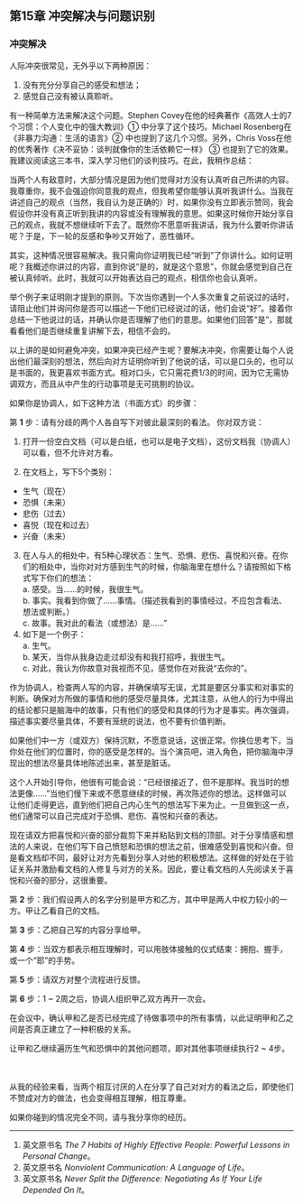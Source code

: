## 第15章 冲突解决与问题识别

### 冲突解决
人际冲突很常见，无外乎以下两种原因：
1. 没有充分分享自己的感受和想法；
2. 感觉自己没有被认真聆听。

有一种简单方法来解决这个问题。Stephen Covey在他的经典著作《高效人士的7个习惯：个人变化中的强大教训》① 中分享了这个技巧。Michael Rosenberg在《非暴力沟通：生活的语言》② 中也提到了这几个习惯。另外，Chris Voss在他的优秀著作《决不妥协：谈判就像你的生活依赖它一样》 ③ 也提到了它的效果。我建议阅读这三本书，深入学习他们的谈判技巧。在此，我稍作总结：

当两个人有敌意时，大部分情况是因为他们觉得对方没有认真听自己所讲的内容。我尊重你，我不会强迫你同意我的观点，但我希望你能够认真听我讲什么。当我在讲述自己的观点（当然，我自认为是正确的）时，如果你没有立即表示赞同，我会假设你并没有真正听到我讲的内容或没有理解我的意思。如果这时候你开始分享自己的观点，我就不想继续听下去了。既然你不愿意听我讲话，我为什么要听你讲话呢？于是，下一轮的反感和争吵又开始了，恶性循环。

其实，这种情况很容易解决。我只需向你证明我已经“听到”了你讲什么。如何证明呢？我概述你讲过的内容，直到你说“是的，就是这个意思”，你就会感觉到自己在被认真倾听。此时，我就可以开始表达自己的观点，相信你也会认真听。 

举个例子来证明刚才提到的原则。下次当你遇到一个人多次重复之前说过的话时，请阻止他们并询问你是否可以描述一下他们已经说过的话，他们会说“好”。接着你总结一下他说过的话，并确认你是否理解了他们的意思。如果他们回答“是”，那就看看他们是否继续重复讲解下去，相信不会的。

以上讲的是如何避免冲突，如果冲突已经产生呢？要解决冲突，你需要让每个人说出他们最深刻的想法，然后向对方证明你听到了他说的话，可以是口头的，也可以是书面的，我更喜欢书面方式。相对口头，它只需花费1/3的时间，因为它无需协调双方，而且从中产生的行动事项是无可挑剔的协议。 

如果你是协调人，如下这种方法（书面方式）的步骤：

第 **1** 步：请有分歧的两个人各自写下对彼此最深刻的看法。
你对双方说：

1. 打开一份空白文档（可以是白纸，也可以是电子文档），这份文档我（协调人）可以看，但不允许对方看。
   
2. 在文档上，写下5个类别：
  - 生气（现在）
  - 恐惧（未来）
  - 悲伤（过去）
  - 喜悦（现在和过去）
  - 兴奋（未来）
3. 在人与人的相处中，有5种心理状态：生气、恐惧、悲伤、喜悦和兴奋。在你们的相处中，当你对对方感到生气的时候，你脑海里在想什么？请按照如下格式写下你们的想法：<br>
  a. 感受。当……的时候，我很生气。 <br>
  b. 事实。我看到你做了……事情。（描述我看到的事情经过，不应包含看法、想法或判断。）  <br>
  c. 故事。我对此的看法（或想法）是……”  <br>
5. 如下是一个例子： <br>
  a. 生气。  <br>
  b. 某天，当你从我身边走过却没有和我打招呼，我很生气。  <br>
  c. 对此，我认为你故意对我视而不见，感觉你在对我说“去你的”。  <br>

作为协调人，检查两人写的内容，并确保填写无误，尤其是要区分事实和对事实的判断。确保对方所做的事情和他的感受尽量具体，尤其注意，从他人的行为中得出的结论都只是脑海中的故事，只有他们的感受和具体的行为才是事实。再次强调，描述事实要尽量具体，不要有笼统的说法，也不要有价值判断。

如果他们中一方（或双方）保持沉默，不愿意说话，这很正常。你换位思考下，当你处在他们的位置时，你的感受是怎样的。当个演员吧，进入角色，把你脑海中浮现出的想法尽量具体地陈述出来，甚至是脏话。

这个人开始引导你，他很有可能会说：“已经很接近了，但不是那样。我当时的想法更像……”当他们慢下来或不愿意继续的时候，再次陈述你的想法。这样做可以让他们走得更远，直到他们把自己内心生气的想法写下来为止。一旦做到这一点，他们通常可以自己完成对于恐惧、悲伤、喜悦和兴奋的表达。 

现在请双方把喜悦和兴奋的部分裁剪下来并粘贴到文档的顶部。对于分享情感和想法的人来说，在他们写下自己愤怒和恐惧的想法之前，很难感受到喜悦和兴奋。但是看文档却不同，最好让对方先看到分享人对他的积极想法。这样做的好处在于验证关系并激励看文档的人修复与对方的关系。因此，要让看文档的人先阅读关于喜悦和兴奋的部分，这很重要。


第 **2** 步：我们假设两人的名字分别是甲方和乙方，其中甲是两人中权力较小的一方。甲让乙看自己的文档。

第 **3** 步：乙把自己写的内容分享给甲。


第 **4** 步：当双方都表示相互理解时，可以用肢体接触的仪式结束：拥抱、握手，或一个“耶”的手势。

第 **5** 步：请双方对整个流程进行反馈。

第 **6** 步：1 ~ 2周之后，协调人组织甲乙双方再开一次会。

在会议中，确认甲和乙是否已经完成了待做事项中的所有事情，以此证明甲和乙之间是否真正建立了一种积极的关系。 

让甲和乙继续遍历生气和恐惧中的其他问题项，即对其他事项继续执行2 ~ 4步。

<br>
<br>
从我的经验来看，当两个相互讨厌的人在分享了自己对对方的看法之后，即使他们不赞成对方的做法，也会变得相互理解，相互尊重。 

如果你碰到的情况完全不同，请与我分享你的经历。



___
1. 英文原书名 *The 7 Habits of Highly Effective People: Powerful Lessons in Personal Change*。
2. 英文原书名 *Nonviolent Communication: A Language of Life*。
3. 英文原书名 *Never Split the Difference: Negotiating As If Your Life Depended On It*。
